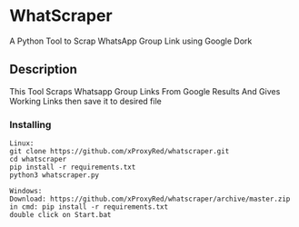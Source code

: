 # WhatScraper
A Python Tool to Scrap WhatsApp Group Link using Google Dork

## Description
This Tool Scraps Whatsapp Group Links From Google Results And Gives Working Links then save it to desired file

### Installing

```
Linux:
git clone https://github.com/xProxyRed/whatscraper.git
cd whatscraper
pip install -r requirements.txt
python3 whatscraper.py

Windows:
Download: https://github.com/xProxyRed/whatscraper/archive/master.zip
in cmd: pip install -r requirements.txt
double click on Start.bat
```
